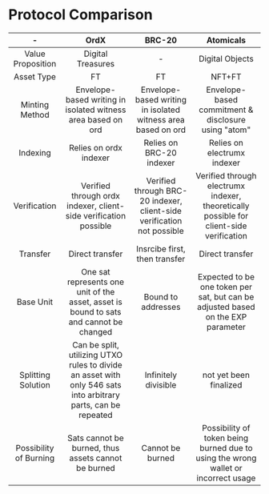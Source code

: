 Protocol Comparison
=====


| - | OrdX | BRC-20 | Atomicals |
| :--: | :----: | :----: | :----: | 
| Value Proposition | Digital Treasures | - | Digital Objects |
| Asset Type | FT | FT | NFT+FT | 
| Minting Method | Envelope-based writing in isolated witness area based on ord | Envelope-based writing in isolated witness area based on ord | Envelope-based commitment & disclosure using "atom" | 
| Indexing | Relies on ordx indexer | Relies on BRC-20 indexer | Relies on electrumx indexer | 
| Verification | Verified through ordx indexer, client-side verification possible | Verified through BRC-20 indexer, client-side verification not possible | Verified through electrumx indexer, theoretically possible for client-side verification |
| Transfer | Direct transfer | Insrcibe first, then transfer | Direct transfer | 
| Base Unit | One sat represents one unit of the asset, asset is bound to sats and cannot be changed | Bound to addresses | Expected to be one token per sat, but can be adjusted based on the EXP parameter | 
| Splitting Solution | Can be split, utilizing UTXO rules to divide an asset with only 546 sats into arbitrary parts, can be repeated | Infinitely divisible | not yet been finalized | 
| Possibility of Burning | Sats cannot be burned, thus assets cannot be burned | Cannot be burned | Possibility of token being burned due to using the wrong wallet or incorrect usage |